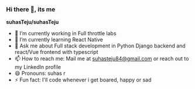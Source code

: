 ### Hi there 👋, its me

**suhasTeju/suhasTeju** 

- 🔭 I’m currently working in Full throttle labs
- 🌱 I’m currently learning React Native
- 💬 Ask me about Full stack development in Python Django backend and react/Vue frontend with typescript
- 📫 How to reach me: Mail me at suhasteju84@gmail.com or reach out to my LinkedIn profile
- 😄 Pronouns: suhas r
- ⚡ Fun fact: I'll code whenever i get boared, happy or sad
